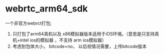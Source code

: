 # webrtc_arm64_sdk
一个非官方webrct打包;

1. 只打包了arm64真机以及 x86模拟器版本适用于iOS环境。（意思是只支持真机+intel ios的模拟器 ，不支持 arm ios模拟器）
2.  考虑到包体大小， bitcode=no， 以后视情况需要，上传bitcode版本


